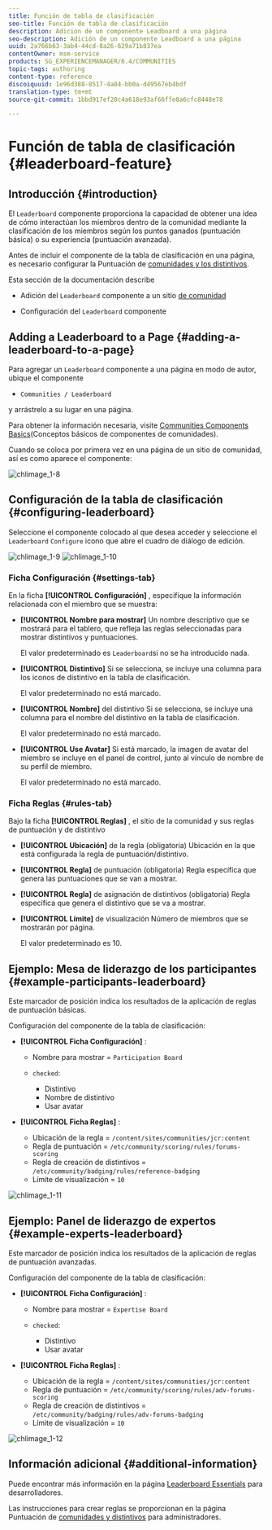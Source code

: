 ```yaml
---
title: Función de tabla de clasificación
seo-title: Función de tabla de clasificación
description: Adición de un componente Leadboard a una página
seo-description: Adición de un componente Leadboard a una página
uuid: 2a766b63-3ab4-44cd-8a26-629a71b837ea
contentOwner: msm-service
products: SG_EXPERIENCEMANAGER/6.4/COMMUNITIES
topic-tags: authoring
content-type: reference
discoiquuid: 1e96d388-8517-4a84-bb0a-d49567eb4bdf
translation-type: tm+mt
source-git-commit: 1bbd917ef20c4a618e93af66ffe8a6cfc8448e78

---
```



# Función de tabla de clasificación {#leaderboard-feature}

## Introducción {#introduction}

El `Leaderboard` componente proporciona la capacidad de obtener una idea de cómo interactúan los miembros dentro de la comunidad mediante la clasificación de los miembros según los puntos ganados (puntuación básica) o su experiencia (puntuación avanzada).

Antes de incluir el componente de la tabla de clasificación en una página, es necesario configurar la Puntuación de [comunidades y los distintivos](implementing-scoring.md).

Esta sección de la documentación describe

* Adición del `Leaderboard` componente a un sitio [de comunidad](overview.md#community-sites)

* Configuración del `Leaderboard` componente

## Adding a Leaderboard to a Page {#adding-a-leaderboard-to-a-page}

Para agregar un `Leaderboard` componente a una página en modo de autor, ubique el componente

* `Communities / Leaderboard`

y arrástrelo a su lugar en una página.

Para obtener la información necesaria, visite [Communities Components Basics](basics.md)(Conceptos básicos de componentes de comunidades).

Cuando se coloca por primera vez en una página de un sitio de comunidad, así es como aparece el componente:

![chlimage_1-8](assets/chlimage_1-8.png)

## Configuración de la tabla de clasificación {#configuring-leaderboard}

Seleccione el componente colocado al que desea acceder y seleccione el `Leaderboard` `Configure` icono que abre el cuadro de diálogo de edición.

![chlimage_1-9](assets/chlimage_1-9.png) ![chlimage_1-10](assets/chlimage_1-10.png)

### Ficha Configuración {#settings-tab}

En la ficha **[!UICONTROL Configuración]** , especifique la información relacionada con el miembro que se muestra:

* **[!UICONTROL Nombre para mostrar]** Un nombre descriptivo que se mostrará para el tablero, que refleja las reglas seleccionadas para mostrar distintivos y puntuaciones.

   El valor predeterminado es `Leaderboard`si no se ha introducido nada.

* **[!UICONTROL Distintivo]** Si se selecciona, se incluye una columna para los iconos de distintivo en la tabla de clasificación.

   El valor predeterminado no está marcado.

* **[!UICONTROL Nombre]** del distintivo Si se selecciona, se incluye una columna para el nombre del distintivo en la tabla de clasificación.

   El valor predeterminado no está marcado.

* **[!UICONTROL Use Avatar]** Si está marcado, la imagen de avatar del miembro se incluye en el panel de control, junto al vínculo de nombre de su perfil de miembro.

   El valor predeterminado no está marcado.

### Ficha Reglas {#rules-tab}

Bajo la ficha **[!UICONTROL Reglas]** , el sitio de la comunidad y sus reglas de puntuación y de distintivo

* **[!UICONTROL Ubicación]** de la regla (obligatoria) Ubicación en la que está configurada la regla de puntuación/distintivo.

* **[!UICONTROL Regla]** de puntuación (obligatoria) Regla específica que genera las puntuaciones que se van a mostrar.

* **[!UICONTROL Regla]** de asignación de distintivos (obligatoria) Regla específica que genera el distintivo que se va a mostrar.

* **[!UICONTROL Límite]** de visualización Número de miembros que se mostrarán por página.

   El valor predeterminado es 10.

## Ejemplo: Mesa de liderazgo de los participantes {#example-participants-leaderboard}

Este marcador de posición indica los resultados de la aplicación de reglas de puntuación básicas.

Configuración del componente de la tabla de clasificación:

* **[!UICONTROL Ficha Configuración]** :

   * Nombre para mostrar = `Participation Board`
   * `checked`:

      * Distintivo
      * Nombre de distintivo
      * Usar avatar

* **[!UICONTROL Ficha Reglas]** :

   * Ubicación de la regla = `/content/sites/communities/jcr:content`
   * Regla de puntuación = `/etc/community/scoring/rules/forums-scoring`
   * Regla de creación de distintivos = `/etc/community/badging/rules/reference-badging`
   * Límite de visualización = `10`

![chlimage_1-11](assets/chlimage_1-11.png)

## Ejemplo: Panel de liderazgo de expertos {#example-experts-leaderboard}

Este marcador de posición indica los resultados de la aplicación de reglas de puntuación avanzadas.

Configuración del componente de la tabla de clasificación:

* **[!UICONTROL Ficha Configuración]** :

   * Nombre para mostrar = `Expertise Board`
   * `checked`:

      * Distintivo
      * Usar avatar

* **[!UICONTROL Ficha Reglas]** :

   * Ubicación de la regla = `/content/sites/communities/jcr:content`
   * Regla de puntuación = `/etc/community/scoring/rules/adv-forums-scoring`
   * Regla de creación de distintivos = `/etc/community/badging/rules/adv-forums-badging`
   * Límite de visualización = `10`

![chlimage_1-12](assets/chlimage_1-12.png)

## Información adicional {#additional-information}

Puede encontrar más información en la página [Leaderboard Essentials](leaderboard.md) para desarrolladores.

Las instrucciones para crear reglas se proporcionan en la página Puntuación de [comunidades y distintivos](implementing-scoring.md) para administradores.
